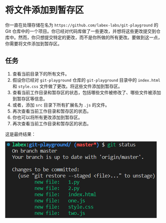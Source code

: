 # 将文件添加到暂存区

你一直在处理存储在名为 `https://github.com/labex-labs/git-playground` 的 Git 仓库中的一个项目。你已经对代码库做了一些更改，并想将这些更改提交到仓库中。然而，你只想提交特定的更改，而不是你所做的所有更改。要做到这一点，你需要将文件添加到暂存区。

## 任务

1. 查看当前目录下的所有文件。
2. 假设你已经对 `git-playground` 仓库的 `git-playground` 目录中的 `index.html` 和 `style.css` 文件做了更改。将这些文件添加到暂存区。
3. 查看当前工作目录和暂存区的状态，包括哪些文件被修改了、哪些文件被添加到暂存区等信息。
4. 或者，添加 `src` 目录下所有扩展名为 `.js` 的文件。
5. 再次查看当前工作目录和暂存区的状态。
6. 你也可以将所有更改添加到暂存区。
7. 再次查看当前工作目录和暂存区的状态。

这是最终结果：

![Git 暂存区状态](../assets/challenge-stage-files-step1-1.png)
